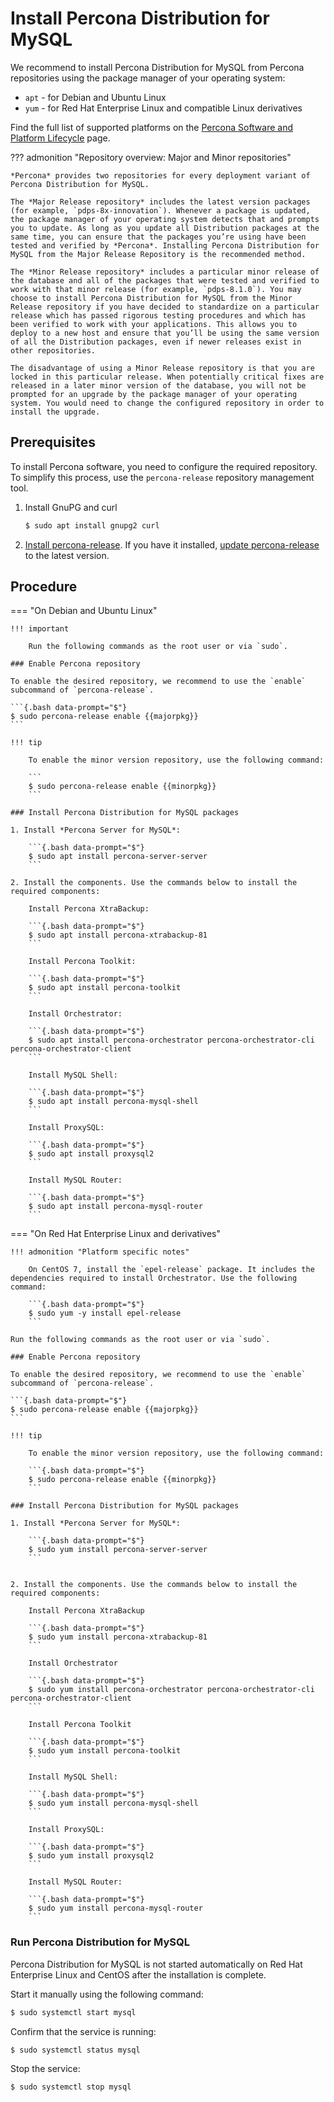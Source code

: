# Install Percona Distribution for MySQL

We recommend to install Percona Distribution for MySQL from Percona repositories using the package manager of your operating system:

* `apt` - for Debian and Ubuntu Linux
* `yum` - for Red Hat Enterprise Linux and compatible Linux derivatives

Find the full list of supported platforms on the [Percona Software and Platform Lifecycle](https://www.percona.com/services/policies/percona-software-support-lifecycle#mysql) page.

??? admonition "Repository overview: Major and Minor repositories" 

    *Percona* provides two repositories for every deployment variant of Percona Distribution for MySQL.

    The *Major Release repository* includes the latest version packages (for example, `pdps-8x-innovation`). Whenever a package is updated, the package manager of your operating system detects that and prompts you to update. As long as you update all Distribution packages at the same time, you can ensure that the packages you’re using have been tested and verified by *Percona*. Installing Percona Distribution for MySQL from the Major Release Repository is the recommended method.

    The *Minor Release repository* includes a particular minor release of the database and all of the packages that were tested and verified to work with that minor release (for example, `pdps-8.1.0`). You may choose to install Percona Distribution for MySQL from the Minor Release repository if you have decided to standardize on a particular release which has passed rigorous testing procedures and which has been verified to work with your applications. This allows you to deploy to a new host and ensure that you’ll be using the same version of all the Distribution packages, even if newer releases exist in other repositories.

    The disadvantage of using a Minor Release repository is that you are locked in this particular release. When potentially critical fixes are released in a later minor version of the database, you will not be prompted for an upgrade by the package manager of your operating system. You would need to change the configured repository in order to install the upgrade.

## Prerequisites

To install Percona software, you need to configure the required repository. To simplify this process, use the `percona-release` repository management tool. 

1. Install GnuPG and curl

    ```{.bash data-prompt="$"}
    $ sudo apt install gnupg2 curl
    ```

2. [Install percona-release](https://www.percona.com/doc/percona-repo-config/installing.html). If you have it installed, [update percona-release](https://www.percona.com/doc/percona-repo-config/updating.html) to the latest version.

## Procedure

=== "On Debian and Ubuntu Linux"

    !!! important

        Run the following commands as the root user or via `sudo`.

    ### Enable Percona repository

    To enable the desired repository, we recommend to use the `enable` subcommand of `percona-release`.

    ```{.bash data-prompt="$"}
    $ sudo percona-release enable {{majorpkg}}
    ```

    !!! tip

        To enable the minor version repository, use the following command:

        ```
        $ sudo percona-release enable {{minorpkg}}
        ```

    ### Install Percona Distribution for MySQL packages

    1. Install *Percona Server for MySQL*:

        ```{.bash data-prompt="$"}
        $ sudo apt install percona-server-server
        ```

    2. Install the components. Use the commands below to install the required components:

        Install Percona XtraBackup:

        ```{.bash data-prompt="$"}
        $ sudo apt install percona-xtrabackup-81
        ```

        Install Percona Toolkit:

        ```{.bash data-prompt="$"}
        $ sudo apt install percona-toolkit
        ```

        Install Orchestrator:

        ```{.bash data-prompt="$"}
        $ sudo apt install percona-orchestrator percona-orchestrator-cli percona-orchestrator-client
        ```

        Install MySQL Shell:

        ```{.bash data-prompt="$"}
        $ sudo apt install percona-mysql-shell
        ```

        Install ProxySQL:

        ```{.bash data-prompt="$"}
        $ sudo apt install proxysql2
        ```

        Install MySQL Router:

        ```{.bash data-prompt="$"}
        $ sudo apt install percona-mysql-router
        ```

=== "On Red Hat Enterprise Linux and derivatives"
 
    !!! admonition "Platform specific notes"

        On CentOS 7, install the `epel-release` package. It includes the dependencies required to install Orchestrator. Use the following command:

        ```{.bash data-prompt="$"}
        $ sudo yum -y install epel-release
        ```

    Run the following commands as the root user or via `sudo`.

    ### Enable Percona repository

    To enable the desired repository, we recommend to use the `enable` subcommand of `percona-release`.

    ```{.bash data-prompt="$"}
    $ sudo percona-release enable {{majorpkg}}
    ```

    !!! tip

        To enable the minor version repository, use the following command:

        ```{.bash data-prompt="$"}
        $ sudo percona-release enable {{minorpkg}}
        ```

    ### Install Percona Distribution for MySQL packages

    1. Install *Percona Server for MySQL*:

        ```{.bash data-prompt="$"}
        $ sudo yum install percona-server-server
        ```


    2. Install the components. Use the commands below to install the required components:

        Install Percona XtraBackup

        ```{.bash data-prompt="$"}
        $ sudo yum install percona-xtrabackup-81
        ```

        Install Orchestrator

        ```{.bash data-prompt="$"}
        $ sudo yum install percona-orchestrator percona-orchestrator-cli percona-orchestrator-client
        ```

        Install Percona Toolkit

        ```{.bash data-prompt="$"}
        $ sudo yum install percona-toolkit
        ```

        Install MySQL Shell:

        ```{.bash data-prompt="$"}
        $ sudo yum install percona-mysql-shell
        ```

        Install ProxySQL:

        ```{.bash data-prompt="$"}
        $ sudo yum install proxysql2
        ```

        Install MySQL Router:

        ```{.bash data-prompt="$"}
        $ sudo yum install percona-mysql-router
        ```

### Run Percona Distribution for MySQL

Percona Distribution for MySQL is not started automatically on Red Hat Enterprise Linux and CentOS after the installation is complete. 

Start it manually using the following command:

```{.bash data-prompt="$"}
$ sudo systemctl start mysql
```

Confirm that the service is running:

```{.bash data-prompt="$"}
$ sudo systemctl status mysql
```

Stop the service:

```{.bash data-prompt="$"}
$ sudo systemctl stop mysql
```

